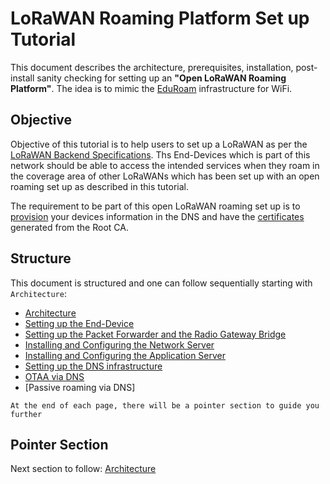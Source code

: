 # LoRaWAN Roaming Platform Set up Tutorial
This document describes the architecture, prerequisites, installation, post-install sanity checking for setting up an **"Open LoRaWAN Roaming Platform"**. The idea is to mimic the [EduRoam] infrastructure for WiFi.

## Objective 
Objective of this tutorial is to help users to set up a LoRaWAN as per the [LoRaWAN Backend Specifications]. Ths End-Devices which is part of this network should be able to access the intended services when they roam in the coverage area of other LoRaWANs which has been set up with an open roaming set up as described in this tutorial. 

The requirement to be part of this open LoRaWAN roaming set up is to [provision] your devices information in the DNS and have the [certificates] generated from the Root CA.

## Structure

This document is structured and one can follow sequentially starting with ``` Architecture ```:

 * [Architecture]
 * [Setting up the End-Device]
 * [Setting up the Packet Forwarder and the Radio Gateway Bridge]
 * [Installing and Configuring the Network Server]
 * [Installing and Configuring the Application Server]
 * [Setting up the DNS infrastructure]
 * [OTAA via DNS]
 * [Passive roaming via DNS]
 
 ``` At the end of each page, there will be a pointer section to guide you further ```
 
## Pointer Section 
 
Next section to follow: [Architecture]



[Architecture]: https://github.com/afnic/IoTRoam-Tutorial/blob/master/Architecture.md
[Setting up the End-Device]: https://github.com/afnic/IoTRoam-Tutorial/blob/master/End-Device.md
[Setting up the Packet Forwarder and the Radio Gateway Bridge]: https://github.com/afnic/IoTRoam-Tutorial/blob/master/Gateway-Setup.md
[Installing and Configuring the Network Server]: https://github.com/afnic/IoTRoam-Tutorial/blob/master/NetworkServer-Server-Setup.md
[Installing and Configuring the Application Server]: https://github.com/afnic/IoTRoam-Tutorial/blob/master/ApplicationServer-Setup.md
[Setting up the DNS infrastructure]: https://github.com/afnic/IoTRoam-Tutorial/blob/master/DNS-Setup.md
[OTAA via DNS]: https://github.com/afnic/IoTRoam-Tutorial/blob/master/OTAA-Using-DNS.md
[provision]: https://github.com/afnic/IoTRoam-Tutorial/blob/master/DNS-Setup.md#how-to-provision-netids-and-joineuis-in-the-dns-for-otaa-and-roaming
[certificates]: https://github.com/afnic/IoTRoam-Tutorial/blob/master/OTAA.md#generating-certificates-for-secure-tls-communication-between-ns-asjs
[EduRoam]: https://www.eduroam.org/
[LoRaWAN Backend Specifications]: https://lora-alliance.org/resource-hub/lorawanr-back-end-interfaces-v10
